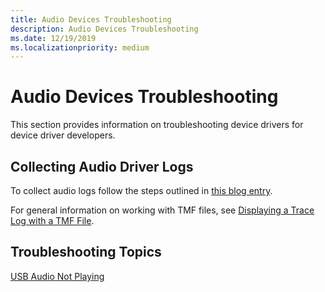```yaml
---
title: Audio Devices Troubleshooting
description: Audio Devices Troubleshooting
ms.date: 12/19/2019
ms.localizationpriority: medium
---
```


# Audio Devices Troubleshooting

This section provides information on troubleshooting device drivers for device driver developers.

## Collecting Audio Driver Logs

To collect audio logs follow the steps outlined in [this blog entry](https://matthewvaneerde.wordpress.com/2016/09/26/report-problems-with-logs-and-suggest-features-with-the-feedback-hub/).

For general information on working with TMF files, see [Displaying a Trace Log with a TMF File](../devtest/displaying-a-trace-log-with-a-tmf-file.md).

## Troubleshooting Topics

[USB Audio Not Playing ](usb-audio-not-playing.md)
